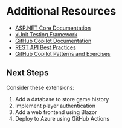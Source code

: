 # Additional Resources

- [ASP.NET Core Documentation](https://docs.microsoft.com/en-us/aspnet/core)
- [xUnit Testing Framework](https://xunit.net/)
- [GitHub Copilot Documentation](https://docs.github.com/en/copilot)
- [REST API Best Practices](https://docs.microsoft.com/en-us/azure/architecture/best-practices/api-design)
- [GitHub Copilot Patterns and Exercises](https://patterns.hattori.dev/)

## Next Steps

Consider these extensions:
1. Add a database to store game history
2. Implement player authentication
3. Add a web frontend using Blazor
4. Deploy to Azure using GitHub Actions
